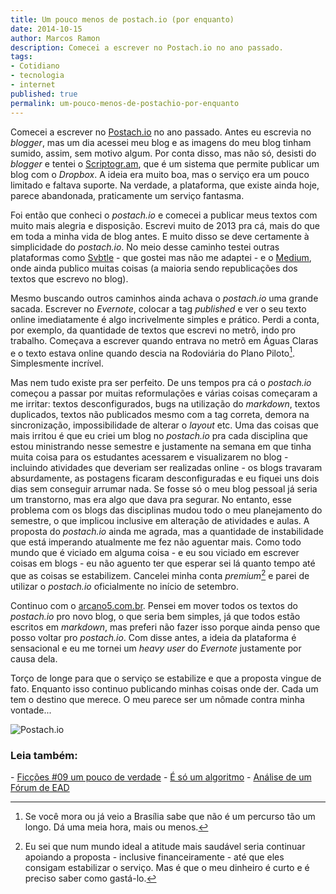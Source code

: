 ```yaml
---
title: Um pouco menos de postach.io (por enquanto)
date: 2014-10-15
author: Marcos Ramon
description: Comecei a escrever no Postach.io no ano passado.
tags:
- Cotidiano
- tecnologia
- internet
published: true
permalink: um-pouco-menos-de-postachio-por-enquanto
---
```

Comecei a escrever no [Postach.io](http://postach.io/) no ano passado. Antes eu escrevia no *blogger*, mas um dia acessei meu blog e as imagens do meu blog tinham sumido, assim, sem motivo algum. Por conta disso, mas não só, desisti do *blogger* e tentei o [Scriptogr.am](http://scriptogr.am/), que é um sistema que permite publicar um blog com o *Dropbox*. A ideia era muito boa, mas o serviço era um pouco limitado e faltava suporte. Na verdade, a plataforma, que existe ainda hoje, parece abandonada, praticamente um serviço fantasma.

Foi então que conheci o *postach.io* e comecei a publicar meus textos com muito mais alegria e disposição. Escrevi muito de 2013 pra cá, mais do que em toda a minha vida de blog antes. E muito disso se deve certamente à simplicidade do *postach.io*. No meio desse caminho testei outras plataformas como [Svbtle](http://marcosramon.svbtle.com/) -  que gostei mas não me adaptei - e o [Medium](https://medium.com/@mrtollens), onde ainda publico muitas coisas (a maioria sendo republicações dos textos que escrevo no blog).

Mesmo buscando outros caminhos ainda achava o *postach.io* uma grande sacada. Escrever no *Evernote*, colocar a tag *published* e ver o seu texto online imediatamente é algo incrivelmente simples e prático. Perdi a conta, por exemplo, da quantidade de textos que escrevi no metrô, indo pro trabalho. Começava a escrever quando entrava no metrô em Águas Claras e o texto estava online quando descia na Rodoviária do Plano Piloto[^1]. Simplesmente incrível.

Mas nem tudo existe pra ser perfeito. De uns tempos pra cá o *postach.io* começou a passar por muitas reformulações e várias coisas começaram a me irritar: textos desconfigurados, bugs na utilização do *markdown*, textos duplicados, textos não publicados mesmo com a tag correta, demora na sincronização, impossibilidade de alterar o *layout* etc. Uma das coisas que mais irritou é que eu criei um blog no *postach.io* pra cada disciplina que estou ministrando nesse semestre e justamente na semana em que tinha muita coisa para os estudantes acessarem e visualizarem no blog - incluindo atividades que deveriam ser realizadas online - os blogs travaram absurdamente, as postagens ficaram desconfiguradas e eu fiquei uns dois dias sem conseguir arrumar nada. Se fosse só o meu blog pessoal já seria um transtorno, mas era algo que dava pra segurar. No entanto, esse problema com os blogs das disciplinas mudou todo o meu planejamento do semestre, o que implicou inclusive em alteração de atividades e aulas.
A proposta do *postach.io* ainda me agrada, mas a quantidade de instabilidade que está imperando atualmente me fez não aguentar mais. Como todo mundo que é viciado em alguma coisa - e eu sou viciado em escrever coisas em blogs - eu não aguento ter que esperar sei lá quanto tempo até que as coisas se estabilizem. Cancelei minha conta *premium*[^2] e parei de utilizar o *postach.io* oficialmente no início de setembro.

Continuo com o [arcano5.com.br](http://www.arcano5.com.br/). Pensei em mover todos os textos do *postach.io* pro novo blog, o que seria bem simples, já que todos estão escritos em *markdown*, mas preferi não fazer isso porque ainda penso que posso voltar pro *postach.io*. Com disse antes, a ideia da plataforma é sensacional e eu me tornei um *heavy user* do *Evernote* justamente por causa dela.

Torço de longe para que o serviço se estabilize e que a proposta vingue de fato. Enquanto isso continuo publicando minhas coisas onde der. Cada um tem o destino que merece. O meu parece ser um nômade contra minha vontade...

![Postach.io](https://appcenter.evernote.com/assets/img/apps/postashio/web/postachio-web-4.png)

[^1]: Se você mora ou já veio a Brasília sabe que não é um percurso tão um longo. Dá uma meia hora, mais ou menos.
[^2]: Eu sei que num mundo ideal a atitude mais saudável seria continuar apoiando a proposta - inclusive financeiramente - até que eles consigam estabilizar o serviço. Mas é que o meu dinheiro é curto e é preciso saber como gastá-lo.



<h3>Leia também:</h3>
- <a href="/ficcoes-09-um-pouco-de-verdade">Ficções #09   um pouco de verdade</a>
- <a href="/e-so-um-algoritmo">É só um algoritmo</a>
- <a href="/analise-de-um-forum-de-ead">Análise de um Fórum de EAD</a>
